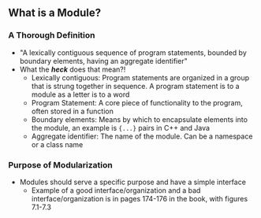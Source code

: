 ## What is a Module?

### A Thorough Definition
- "A lexically contiguous sequence of program statements, bounded by boundary elements, having an aggregate identifier"
- What the ***heck*** does that mean?!
	- Lexically contiguous: Program statements are organized in a group that is strung together in sequence. A program statement is to a module as a letter is to a word
	- Program Statement: A core piece of functionality to the program, often stored in a function
	- Boundary elements: Means by which to encapsulate elements into the module, an example is `{...}` pairs in C++ and Java
	- Aggregate identifier: The name of the module. Can be a namespace or a class name

### Purpose of Modularization

- Modules should serve a specific purpose and have a simple interface
	- Example of a good interface/organization and a bad interface/organization is in pages 174-176 in the book, with figures 7.1-7.3